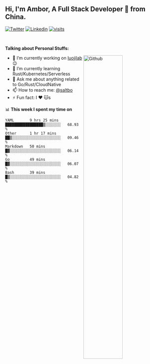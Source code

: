 ## Hi, I'm Ambor, A Full Stack Developer 🚀 from China.

[![Twitter](https://img.shields.io/badge/-saltbo-1ca0f1?style=flat&logo=twitter&logoColor=white)](https://twitter.com/rdsaltbo)
[![Linkedin](https://img.shields.io/badge/-saltbo-blue?style=flat&logo=Linkedin&logoColor=white)](https://www.linkedin.com/in/saltbo/)
[![visits](https://visitor.vercel.app/page/saltbo?color=light-green)](https://github.com/saltbo/)

&nbsp;  

**Talking about Personal Stuffs:**
<!-- Any image aligned to the right. Beware the width  -->
<img width="50%" align="right" alt="Github" src="https://raw.githubusercontent.com/saltbo/saltbo/master/images/git-header.svg" />

- 🔭 I’m currently working on [luojilab](https://github.com/luojilab) :wink:
- 🌱 I’m currently learning Rust/Kubernetes/Serverless
- 💬 Ask me about anything related to Go/Rust/CloudNative
- 📫 How to reach me: [@saltbo](https://twitter.com/rdsaltbo)
- ⚡ Fun fact: I :heart: :cat:s


📊 **This week I spent my time on**
<!--START_SECTION:waka-->
```text
YAML       9 hrs 25 mins   █████████████████▒░░░░░░░   68.93 % 
Other      1 hr 17 mins    ██▒░░░░░░░░░░░░░░░░░░░░░░   09.46 % 
Markdown   50 mins         █▓░░░░░░░░░░░░░░░░░░░░░░░   06.14 % 
Go         49 mins         █▓░░░░░░░░░░░░░░░░░░░░░░░   06.07 % 
Bash       39 mins         █▒░░░░░░░░░░░░░░░░░░░░░░░   04.82 % 
```
<!--END_SECTION:waka-->
